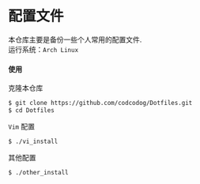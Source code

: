 配置文件
========
本仓库主要是备份一些个人常用的配置文件.  
运行系统：`Arch Linux`

#### 使用
克隆本仓库
```sh
$ git clone https://github.com/codcodog/Dotfiles.git
$ cd Dotfiles
```

`Vim` 配置
```sh
$ ./vi_install
```

其他配置
```sh
$ ./other_install
```
